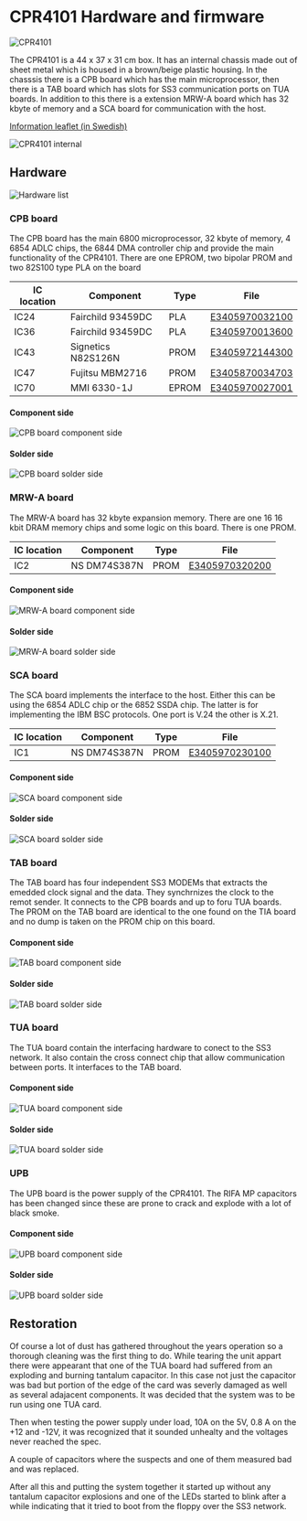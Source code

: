 # CPR4101 Hardware and firmware

![CPR4101](https://github.com/MattisLind/alfaskop_emu/raw/master/pics/CPR4101_small.png)

The CPR4101 is a 44 x 37 x 31 cm box. It has an internal chassis made out of sheet metal which is housed in a brown/beige plastic housing.
In the chasssis there is a CPB board which has the main microprocessor, then there is a TAB board which has slots for SS3 communication ports on TUA boards.
In addition to this there is a extension MRW-A board which has 32 kbyte of memory and a SCA board for communication with the host.

[Information leaflet (in Swedish)](http://storage.datormuseum.se/u/96935524/Datormusuem/Alfaskop/Alfaskop-kommunikationsenhet-4101.pdf)

![CPR4101 internal](https://github.com/MattisLind/alfaskop_emu/raw/master/pics/CPR4101_internal_small.png)

## Hardware

![Hardware list](https://github.com/MattisLind/alfaskop_emu/raw/master/hardware/CPR4101/CPR4101_HardwareList.jpg)

### CPB board

The CPB board has the main 6800 microprocessor, 32 kbyte of memory, 4 6854 ADLC chips, the 6844 DMA controller chip and provide the
main functionality of the CPR4101. There are one EPROM, two bipolar PROM and two 82S100 type PLA on the board

| IC location |  Component      |Type |  File |
|-------------|-----------------|-----|-------|
|     IC24    |Fairchild 93459DC|PLA  |[E3405970032100](https://github.com/MattisLind/alfaskop_emu/raw/master/hardware/CPR4101/CPB_E34060_0010_IC24_E3405970032100_Fairchild_93459DC.bin)|
|     IC36    |Fairchild 93459DC|PLA  |[E3405970013600](https://github.com/MattisLind/alfaskop_emu/raw/master/hardware/CPR4101/CPB_E34060_0010_IC36_E3405970013600_Fairchild_93459DC.bin)|
|   IC43      |Signetics N82S126N| PROM|[E3405972144300](https://github.com/MattisLind/alfaskop_emu/raw/master/hardware/CPR4101/CPB_E34060_0010_IC43_E3405972144300_Signetics_N82S126N.bin)|
|   IC47      |Fujitsu MBM2716  |PROM |[E3405870034703](https://github.com/MattisLind/alfaskop_emu/raw/master/hardware/CPR4101/CPB_E34060_0010_IC47_E3405870034703_Fujitsu_MBM2716.bin)|
|    IC70     |MMI 6330-1J    |  EPROM| [E3405970027001](https://github.com/MattisLind/alfaskop_emu/raw/master/hardware/CPR4101/CPB_E34060_0010_IC70_E3405970027001_MMI_6330-1J.bin)| 


#### Component side

![CPB board component side](https://github.com/MattisLind/alfaskop_emu/raw/master/hardware/CPR4101/CPB_E34060_0010_ComponentSide.jpg)

#### Solder side

![CPB board solder side](https://github.com/MattisLind/alfaskop_emu/raw/master/hardware/CPR4101/CPB_E34060_0010_SolderSide.jpg)



### MRW-A board

The MRW-A board has 32 kbyte expansion memory. There are one 16 16 kbit DRAM memory chips and some logic on this board. There is one PROM.

| IC location |  Component      | Type|  File |
|-------------|-----------------|-----|-------|
|     IC2    |NS DM74S387N |PROM  |[E3405970320200](https://github.com/MattisLind/alfaskop_emu/raw/master/hardware/CPR4101/MRW-A_E34191_0010_IC2_E3405970320200_NS_DM74S387N.bin)|

#### Component side

![MRW-A board component side](https://github.com/MattisLind/alfaskop_emu/raw/master/hardware/CPR4101/MRW-A_E34191_0010_ComponentSide.jpg)

#### Solder side

![MRW-A board solder side](https://github.com/MattisLind/alfaskop_emu/raw/master/hardware/CPR4101/MRW-A_E34191_0010_SolderSide.jpg)


### SCA board

The SCA board implements the interface to the host. Either this can be using the 6854 ADLC chip or the 6852 SSDA chip. The latter is for implementing the IBM BSC protocols. One port is V.24 the other is X.21.

| IC location |  Component      | Type|  File |
|-------------|-----------------|-----|-------|
|     IC1    |NS DM74S387N |PROM  |[E3405970230100](https://github.com/MattisLind/alfaskop_emu/raw/master/hardware/CPR4101/SCA_E34194_0000_IC1_E3405970230100_Harris_MI-7602-5.bin)|

#### Component side

![SCA board component side](https://github.com/MattisLind/alfaskop_emu/raw/master/hardware/CPR4101/SCA_E34194_0000_ComponentSide.jpg)

#### Solder side

![SCA board solder side](https://github.com/MattisLind/alfaskop_emu/raw/master/hardware/CPR4101/SCA_E34194_0000_SolderSide.jpg)


### TAB board

The TAB board has four independent SS3 MODEMs that extracts the emedded clock signal and the data. They synchrnizes the clock to the remot sender. It connects to the CPB boards and up to foru TUA boards. The PROM on the TAB board are identical to the one found on the TIA board and no dump is taken on the PROM chip on this board.

#### Component side

![TAB board component side](https://github.com/MattisLind/alfaskop_emu/raw/master/hardware/CPR4101/TAB_E34073_0000_ComponentSide.jpg)

#### Solder side

![TAB board solder side](https://github.com/MattisLind/alfaskop_emu/raw/master/hardware/CPR4101/TAB_E34073_0000_SolderSide.jpg)


### TUA board

The TUA board contain the interfacing hardware to conect to the SS3 network. It also contain the cross connect chip that allow communication between ports. It interfaces to the TAB board. 

#### Component side

![TUA board component side](https://github.com/MattisLind/alfaskop_emu/raw/master/hardware/CPR4101/TUA_E34181_0001_ComponentSide.jpg)

#### Solder side

![TUA board solder side](https://github.com/MattisLind/alfaskop_emu/raw/master/hardware/CPR4101/TUA_E34181_0001_SolderSide.jpg)


### UPB

The UPB board is the power supply of the CPR4101. The RIFA MP capacitors has been changed since these are prone to crack and explode with a lot of black smoke.

#### Component side

![UPB board component side](https://github.com/MattisLind/alfaskop_emu/raw/master/hardware/CPR4101/UPB_E34068_0011_ComponentSide.jpg)

#### Solder side

![UPB board solder side](https://github.com/MattisLind/alfaskop_emu/raw/master/hardware/CPR4101/UPB_E34068_0011_SolderSide.jpg)

## Restoration

Of course a lot of dust has gathered throughout the years operation so a thorough cleaning was the first thing to do. While tearing the unit appart there were appearant that one of the TUA board had suffered from an exploding and burning tantalum capacitor. In this case not just the capacitor was bad but portion of the edge of the card was severly damaged as well as several adajacent components. It was decided that the system was to be run using one TUA card.

Then when testing the power supply under load, 10A on the 5V, 0.8 A on the +12 and -12V, it was recognized that it sounded unhealty and the voltages never reached the spec.

A couple of capacitors where the suspects and one of them measured bad and was replaced.

After all this and putting the system together it started up without any tantalum capacitor explosions and one of the LEDs started to blink after a while indicating that it tried to boot from the floppy over the SS3 network.
